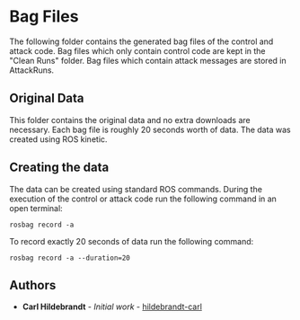 # Bag Files

The following folder contains the generated bag files of the control and attack code. Bag files which only contain control code are kept in the "Clean Runs" folder. Bag files which contain attack messages are stored in AttackRuns. 

## Original Data

This folder contains the original data and no extra downloads are necessary. Each bag file is roughly 20 seconds worth of data. The data was created using ROS kinetic.

## Creating the data

The data can be created using standard ROS commands. During the execution of the control or attack code run the following command in an open terminal:

```
rosbag record -a
```

To record exactly 20 seconds of data run the following command:

```
rosbag record -a --duration=20
```

## Authors

* **Carl Hildebrandt** - *Initial work* - [hildebrandt-carl](https://github.com/hildebrandt-carl)
